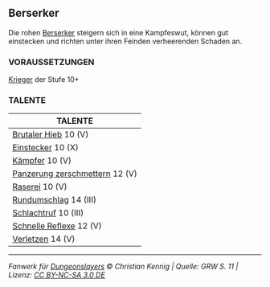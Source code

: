 ## Berserker

Die rohen [Berserker](charaktere-heldenklassen-berserker.md) steigern sich in eine Kampfeswut, können gut einstecken und richten unter ihren Feinden verheerenden Schaden an.

### VORAUSSETZUNGEN

[Krieger](charaktere-klasse-krieger.md) der Stufe 10+

### TALENTE

| TALENTE                                                              |
| -------------------------------------------------------------------- |
| [Brutaler Hieb](talente/brutaler-hieb.md) 10 (V)                     |
| [Einstecker](talente/einstecker.md) 10 (X)                           |
| [Kämpfer](talente/kaempfer.md) 10 (V)                                |
| [Panzerung zerschmettern](talente/panzerung-zerschmettern.md) 12 (V) |
| [Raserei](talente/raserei.md) 10 (V)                                 |
| [Rundumschlag](talente/rundumschlag.md) 14 (III)                     |
| [Schlachtruf](talente/schlachtruf.md) 10 (III)                       |
| [Schnelle Reflexe](talente/schnelle-reflexe.md) 12 (V)               |
| [Verletzen](talente/verletzen.md) 14 (V)                             |

---

_Fanwerk für [Dungeonslayers](https://www.dungeonslayers.net/) © Christian Kennig | Quelle: GRW S. 11 | Lizenz: [CC BY-NC-SA 3.0 DE](https://creativecommons.org/licenses/by-nc-sa/3.0/de/)_
